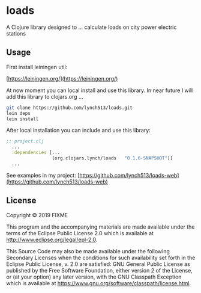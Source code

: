 # loads

A Clojure library designed to ... calculate loads on city power electric stations

## Usage

First install leiningen util:

[https://leiningen.org/](https://leiningen.org/)

At now moment you can local install and use this library. In near future I will add this library to clojars.org ...

```bash
git clone https://github.com/lynch513/loads.git
lein deps
lein install
```

After local installation you can include and use this library: 

```clj
;; project.clj
  ...
  :dependencies [...
                 [org.clojars.lynch/loads   "0.1.6-SNAPSHOT"]]
  ...
```

See examples in my project: [https://github.com/lynch513/loads-web](https://github.com/lynch513/loads-web)

## License

Copyright © 2019 FIXME

This program and the accompanying materials are made available under the
terms of the Eclipse Public License 2.0 which is available at
http://www.eclipse.org/legal/epl-2.0.

This Source Code may also be made available under the following Secondary
Licenses when the conditions for such availability set forth in the Eclipse
Public License, v. 2.0 are satisfied: GNU General Public License as published by
the Free Software Foundation, either version 2 of the License, or (at your
option) any later version, with the GNU Classpath Exception which is available
at https://www.gnu.org/software/classpath/license.html.
